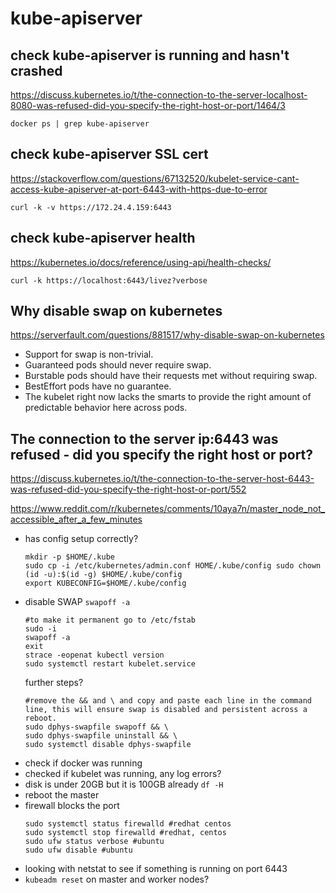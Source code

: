 # kube-apiserver

## check kube-apiserver is running and hasn't crashed
https://discuss.kubernetes.io/t/the-connection-to-the-server-localhost-8080-was-refused-did-you-specify-the-right-host-or-port/1464/3
```
docker ps | grep kube-apiserver
```

## check kube-apiserver SSL cert
https://stackoverflow.com/questions/67132520/kubelet-service-cant-access-kube-apiserver-at-port-6443-with-https-due-to-error
```
curl -k -v https://172.24.4.159:6443
```

## check kube-apiserver health
https://kubernetes.io/docs/reference/using-api/health-checks/
```
curl -k https://localhost:6443/livez?verbose
```

## Why disable swap on kubernetes
https://serverfault.com/questions/881517/why-disable-swap-on-kubernetes

- Support for swap is non-trivial. 
- Guaranteed pods should never require swap. 
- Burstable pods should have their requests met without requiring swap. 
- BestEffort pods have no guarantee. 
- The kubelet right now lacks the smarts to provide the right amount of predictable behavior here across pods.

## The connection to the server ip:6443 was refused - did you specify the right host or port?
https://discuss.kubernetes.io/t/the-connection-to-the-server-host-6443-was-refused-did-you-specify-the-right-host-or-port/552

https://www.reddit.com/r/kubernetes/comments/10aya7n/master_node_not_accessible_after_a_few_minutes

- has config setup correctly?
  ```
  mkdir -p $HOME/.kube
  sudo cp -i /etc/kubernetes/admin.conf HOME/.kube/config sudo chown (id -u):$(id -g) $HOME/.kube/config
  export KUBECONFIG=$HOME/.kube/config
  ```
- disable SWAP `swapoff -a`
  ```
  #to make it permanent go to /etc/fstab
  sudo -i
  swapoff -a
  exit
  strace -eopenat kubectl version
  sudo systemctl restart kubelet.service
  ```
  further steps?
  ```
  #remove the && and \ and copy and paste each line in the command line, this will ensure swap is disabled and persistent across a reboot.
  sudo dphys-swapfile swapoff && \
  sudo dphys-swapfile uninstall && \
  sudo systemctl disable dphys-swapfile  
  ```
- check if docker was running
- checked if kubelet was running, any log errors?
- disk is under 20GB but it is 100GB already `df -H`
- reboot the master
- firewall blocks the port
  ```
  sudo systemctl status firewalld #redhat centos
  sudo systemctl stop firewalld #redhat, centos
  sudo ufw status verbose #ubuntu
  sudo ufw disable #ubuntu
  ```
- looking with netstat to see if something is running on port 6443
- `kubeadm reset` on master and worker nodes?
